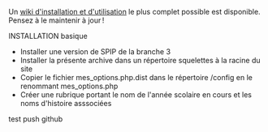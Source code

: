 Un [wiki d'installation et d'utilisation](https://github.com/ccnum/plugin_air_laclasse/wiki) le plus complet possible
est disponible. Pensez à le maintenir à jour !


INSTALLATION basique

- Installer une version de SPIP de la branche 3
- Installer la présente archive dans un répertoire squelettes à la racine du site
- Copier le fichier mes_options.php.dist dans le répertoire /config en le renommant mes_options.php
- Créer une rubrique portant le nom de l'année scolaire en cours et les noms d'histoire asssociées

test push github